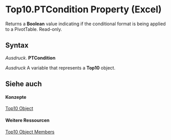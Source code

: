 
# Top10.PTCondition Property (Excel)

Returns a  **Boolean** value indicating if the conditional format is being applied to a PivotTable. Read-only.


## Syntax

 _Ausdruck_. **PTCondition**

 _Ausdruck_ A variable that represents a **Top10** object.


## Siehe auch


#### Konzepte


[Top10 Object](b94f4a4f-564c-d751-2b43-4b9482e048cc.md)
#### Weitere Ressourcen


[Top10 Object Members](http://msdn.microsoft.com/library/ee94e347-b55a-d7b3-ab2f-26c5698b15cf%28Office.15%29.aspx)